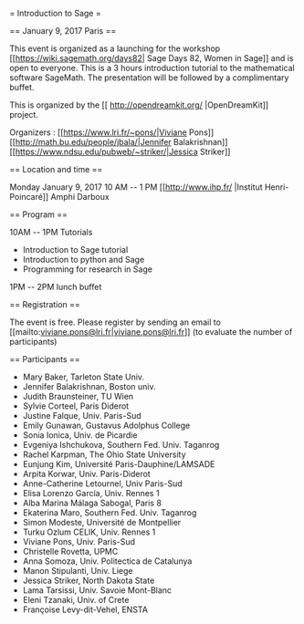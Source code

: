 = Introduction to Sage =

== January 9, 2017 Paris ==

This event is organized as a launching for the workshop [[https://wiki.sagemath.org/days82| Sage Days 82, Women in Sage]] and is open to everyone. This is a 3 hours introduction tutorial to the mathematical software SageMath. The presentation will be followed by a complimentary buffet.

This is organized by the [[ http://opendreamkit.org/ |OpenDreamKit]] project.

Organizers : [[https://www.lri.fr/~pons/|Viviane Pons]] [[http://math.bu.edu/people/jbala/|Jennifer Balakrishnan]] [[https://www.ndsu.edu/pubweb/~striker/|Jessica Striker]]

== Location and time ==

Monday January 9, 2017
10 AM -- 1 PM
[[http://www.ihp.fr/ |Institut Henri-Poincaré]] Amphi Darboux 

== Program ==

10AM -- 1PM Tutorials

 * Introduction to Sage tutorial
 * Introduction to python and Sage
 * Programming for research in Sage

1PM -- 2PM lunch buffet

== Registration ==

The event is free. Please register by sending an email to [[mailto:viviane.pons@lri.fr|viviane.pons@lri.fr]] (to evaluate the number of participants)

== Participants ==

 * Mary Baker, Tarleton State Univ.
 * Jennifer Balakrishnan, Boston univ.
 * Judith Braunsteiner, TU Wien
 * Sylvie Corteel, Paris Diderot
 * Justine Falque, Univ. Paris-Sud
 * Emily Gunawan, Gustavus Adolphus College
 * Sonia Ionica, Univ. de Picardie
 * Evgeniya Ishchukova, Southern Fed. Univ. Taganrog
 * Rachel Karpman, The Ohio State University
 * Eunjung Kim, Université Paris-Dauphine/LAMSADE
 * Arpita Korwar, Univ. Paris-Diderot
 * Anne-Catherine Letournel, Univ Paris-Sud
 * Elisa Lorenzo García, Univ. Rennes 1
 * Alba Marina Málaga Sabogal, Paris 8 
 * Ekaterina Maro, Southern Fed. Univ. Taganrog
 * Simon Modeste, Université de Montpellier
 * Turku Ozlum CELIK, Univ. Rennes 1
 * Viviane Pons, Univ. Paris-Sud
 * Christelle Rovetta, UPMC
 * Anna Somoza, Univ. Politectica de Catalunya
 * Manon Stipulanti, Univ. Liege
 * Jessica Striker, North Dakota State
 * Lama Tarsissi, Univ. Savoie Mont-Blanc
 * Eleni Tzanaki, Univ. of Crete
 * Françoise Levy-dit-Vehel, ENSTA

